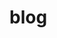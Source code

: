 # blog
<!-- issueTable -->

<!-- issueTable -->


<!-- BLOG-POST-LIST:START -->
<!-- BLOG-POST-LIST:END -->

